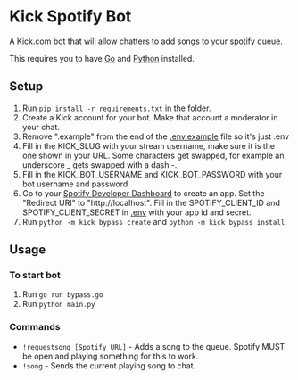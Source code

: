 # Kick Spotify Bot
A Kick.com bot that will allow chatters to add songs to your spotify queue.

This requires you to have [Go](https://go.dev/) and [Python](https://www.python.org/) installed.

## Setup

1. Run `pip install -r requirements.txt` in the folder.
2. Create a Kick account for your bot. Make that account a moderator in your chat.
3. Remove ".example" from the end of the [.env.example](.env) file so it's just .env
4. Fill in the KICK_SLUG with your stream username, make sure it is the one shown in your URL. Some characters get swapped, for example an underscore _ gets swapped with a dash -.
5. Fill in the KICK_BOT_USERNAME and KICK_BOT_PASSWORD with your bot username and password
6. Go to your [Spotify Developer Dashboard](https://developer.spotify.com/dashboard) to create an app. Set the "Redirect URI" to "http://localhost". Fill in the SPOTIFY_CLIENT_ID and SPOTIFY_CLIENT_SECRET in [.env](.env) with your app id and secret.
7. Run `python -m kick bypass create` and `python -m kick bypass install`.

## Usage

### To start bot
1. Run `go run bypass.go`
2. Run `python main.py`

### Commands

- `!requestsong [Spotify URL]` - Adds a song to the queue. Spotify MUST be open and playing something for this to work.
- `!song` - Sends the current playing song to chat.